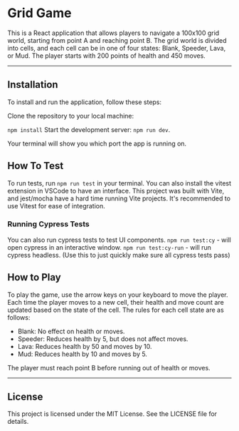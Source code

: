 # Grid Game
This is a React application that allows players to navigate a 100x100 grid world, starting from point A and reaching point B. The grid world is divided into cells, and each cell can be in one of four states: Blank, Speeder, Lava, or Mud. The player starts with 200 points of health and 450 moves.

---

## Installation
To install and run the application, follow these steps:

Clone the repository to your local machine:

`npm install`
Start the development server: `npm run dev`.

Your terminal will show you which port the app is running on.

## How To Test
To run tests, run `npm run test` in your terminal. You can also install the vitest extension in VSCode to have an interface. This project was built with Vite, and jest/mocha have a hard time running Vite projects. It's recommended to use Vitest for ease of integration.

### Running Cypress Tests
You can also run cypress tests to test UI components. `npm run test:cy` - will open cypress in an interactive window. `npm run test:cy-run` - will run cypress headless. (Use this to just quickly make sure all cypress tests pass)

## How to Play
To play the game, use the arrow keys on your keyboard to move the player. Each time the player moves to a new cell, their health and move count are updated based on the state of the cell. The rules for each cell state are as follows:

- Blank: No effect on health or moves.
- Speeder: Reduces health by 5, but does not affect moves.
- Lava: Reduces health by 50 and moves by 10.
- Mud: Reduces health by 10 and moves by 5.

The player must reach point B before running out of health or moves.

---

## License
This project is licensed under the MIT License. See the LICENSE file for details.